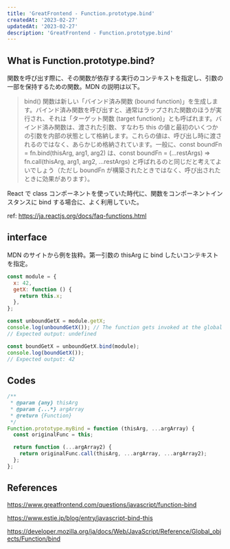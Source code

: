 ```yaml
---
title: 'GreatFrontend - Function.prototype.bind'
createdAt: '2023-02-27'
updatedAt: '2023-02-27'
description: 'GreatFrontend - Function.prototype.bind'
---
```


## What is Function.prototype.bind?

関数を呼び出す際に、その関数が依存する実行のコンテキストを指定し、引数の一部を保持するための関数。MDN の説明は以下。

> bind() 関数は新しい「バインド済み関数 (bound function)」を生成します。バインド済み関数を呼び出すと、通常はラップされた関数のほうが実行され、それは「ターゲット関数 (target function)」とも呼ばれます。バインド済み関数は、渡された引数、すなわち this の値と最初のいくつかの引数を内部の状態として格納します。これらの値は、呼び出し時に渡されるのではなく、あらかじめ格納されています。一般に、const boundFn = fn.bind(thisArg, arg1, arg2) は、const boundFn = (...restArgs) => fn.call(thisArg, arg1, arg2, ...restArgs) と呼ばれるのと同じだと考えてよいでしょう（ただし boundFn が構築されたときではなく、呼び出されたときに効果があります）。

React で class コンポーネントを使っていた時代に、関数をコンポーネントインスタンスに bind する場合に、よく利用していた。

ref: https://ja.reactjs.org/docs/faq-functions.html

## interface

MDN のサイトから例を抜粋。第一引数の thisArg に bind したいコンテキストを指定。

```javascript
const module = {
  x: 42,
  getX: function () {
    return this.x;
  },
};

const unboundGetX = module.getX;
console.log(unboundGetX()); // The function gets invoked at the global scope
// Expected output: undefined

const boundGetX = unboundGetX.bind(module);
console.log(boundGetX());
// Expected output: 42
```

## Codes

```javascript
/**
 * @param {any} thisArg
 * @param {...*} argArray
 * @return {Function}
 */
Function.prototype.myBind = function (thisArg, ...argArray) {
  const originalFunc = this;

  return function (...argArray2) {
    return originalFunc.call(thisArg, ...argArray, ...argArray2);
  };
};
```

## References

https://www.greatfrontend.com/questions/javascript/function-bind

https://www.estie.jp/blog/entry/javascript-bind-this

https://developer.mozilla.org/ja/docs/Web/JavaScript/Reference/Global_objects/Function/bind
